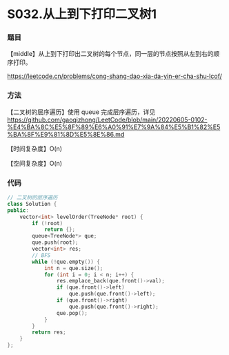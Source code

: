 # S032.从上到下打印二叉树1

### 题目

【middle】从上到下打印出二叉树的每个节点，同一层的节点按照从左到右的顺序打印。

<https://leetcode.cn/problems/cong-shang-dao-xia-da-yin-er-cha-shu-lcof/>

### 方法

【二叉树的层序遍历】使用 queue 完成层序遍历，详见<https://github.com/gaoqizhong/LeetCode/blob/main/20220605-0102-%E4%BA%8C%E5%8F%89%E6%A0%91%E7%9A%84%E5%B1%82%E5%BA%8F%E9%81%8D%E5%8E%86.md>

【时间复杂度】O(n)

【空间复杂度】O(n)

### 代码

```cpp
// 二叉树的层序遍历
class Solution {
public:
    vector<int> levelOrder(TreeNode* root) {
        if (!root)
            return {};
        queue<TreeNode*> que;
        que.push(root);
        vector<int> res;
        // BFS
        while (!que.empty()) {
            int n = que.size();
            for (int i = 0; i < n; i++) {
                res.emplace_back(que.front()->val);
                if (que.front()->left)
                    que.push(que.front()->left);
                if (que.front()->right)
                    que.push(que.front()->right);
                que.pop();
            }
        }
        return res;
    }
};
```

